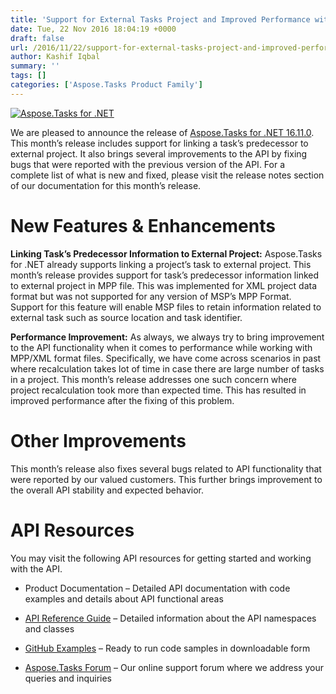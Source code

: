 ```yaml
---
title: 'Support for External Tasks Project and Improved Performance with Aspose.Tasks for .NET 16.11.0'
date: Tue, 22 Nov 2016 18:04:19 +0000
draft: false
url: /2016/11/22/support-for-external-tasks-project-and-improved-performance-with-aspose.tasks-for-.net-16.11.0/
author: Kashif Iqbal
summary: ''
tags: []
categories: ['Aspose.Tasks Product Family']
---
```


[![][1]](http://www.aspose.com/products/tasks/net)

We are pleased to announce the release of [Aspose.Tasks for .NET 16.11.0][2]. This month’s release includes support for linking a task’s predecessor to external project. It also brings several improvements to the API by fixing bugs that were reported with the previous version of the API. For a complete list of what is new and fixed, please visit the release notes section of our documentation for this month’s release.

# New Features & Enhancements

**Linking Task’s Predecessor Information to External Project:** Aspose.Tasks for .NET already supports linking a project’s task to external project. This month’s release provides support for task’s predecessor information linked to external project in MPP file. This was implemented for XML project data format but was not supported for any version of MSP’s MPP Format. Support for this feature will enable MSP files to retain information related to external task such as source location and task identifier.

**Performance Improvement:** As always, we always try to bring improvement to the API functionality when it comes to performance while working with MPP/XML format files. Specifically, we have come across scenarios in past where recalculation takes lot of time in case there are large number of tasks in a project. This month’s release addresses one such concern where project recalculation took more than expected time. This has resulted in improved performance after the fixing of this problem.

# Other Improvements

This month’s release also fixes several bugs related to API functionality that were reported by our valued customers. This further brings improvement to the overall API stability and expected behavior.

# API Resources

You may visit the following API resources for getting started and working with the API.

*   Product Documentation – Detailed API documentation with code examples and details about API functional areas

*   [API Reference Guide][3] – Detailed information about the API namespaces and classes

*   [GitHub Examples][4] – Ready to run code samples in downloadable form

*   [Aspose.Tasks Forum][5] – Our online support forum where we address your queries and inquiries




[1]: https://blog.aspose.com/wp-content/uploads/sites/2/2016/11/Aspose.Tasks-for-.NET_.png "Aspose.Tasks for .NET"
[2]: http://downloads.aspose.com/tasks/net
[3]: http://www.aspose.com/api/net/tasks
[4]: https://github.com/asposetasks/Aspose_Tasks_NET
[5]: https://forum.aspose.com/c/tasks




